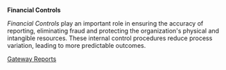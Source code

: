 **Financial Controls**

*Financial Controls* play an important role in ensuring the accuracy of reporting, eliminating fraud and protecting the organization's physical and intangible resources. These internal control procedures reduce process variation, leading to more predictable outcomes.

[Gateway Reports](https://app.periscopedata.com/app/evolve-vacation-rental-network:evolve-vacation-rental/604794/Financial-Controls:-Gateway-Reports)
